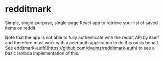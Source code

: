 # redditmark

Simple, single-purpose, single-page React app to retrieve your list of saved items on reddit.

Note that the app is not able to fully authenticate with the reddit API by itself and therefore must work with a peer auth application to do this on its behalf. See edditmark-auth](https://github.com/dvejmz/redditmark-auth) to see a basic lambda implementation of this.
